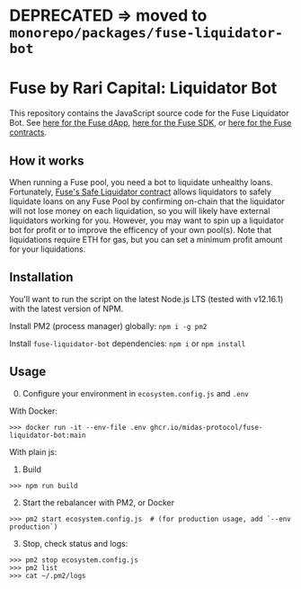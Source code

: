 # DEPRECATED => moved to `monorepo/packages/fuse-liquidator-bot`

# Fuse by Rari Capital: Liquidator Bot

This repository contains the JavaScript source code for the Fuse Liquidator Bot. See [here for the Fuse dApp](https://github.com/Rari-Capital/fuse-dapp), [here for the Fuse SDK](https://github.com/Rari-Capital/fuse-sdk), or [here for the Fuse contracts](https://github.com/Rari-Capital/fuse-contracts).

## How it works

When running a Fuse pool, you need a bot to liquidate unhealthy loans. Fortunately, [Fuse's Safe Liquidator contract](https://github.com/Rari-Capital/fuse-contracts/blob/master/contracts/FuseSafeLiquidator.sol) allows liquidators to safely liquidate loans on any Fuse Pool by confirming on-chain that the liquidator will not lose money on each liquidation, so you will likely have external liquidators working for you. However, you may want to spin up a liquidator bot for profit or to improve the efficency of your own pool(s). Note that liquidations require ETH for gas, but you can set a minimum profit amount for your liquidations.

## Installation

You'll want to run the script on the latest Node.js LTS (tested with v12.16.1) with the latest version of NPM.

Install PM2 (process manager) globally: `npm i -g pm2`

Install `fuse-liquidator-bot` dependencies: `npm i` or `npm install`

## Usage

0. Configure your environment in `ecosystem.config.js` and `.env`

With Docker:

```shell
>>> docker run -it --env-file .env ghcr.io/midas-protocol/fuse-liquidator-bot:main
```

With plain js:

1. Build
```shell
>>> npm run build
```
2. Start the rebalancer with PM2, or Docker
```shell
>>> pm2 start ecosystem.config.js  # (for production usage, add `--env production`)
```
3. Stop, check status and logs:
```shell
>>> pm2 stop ecosystem.config.js
>>> pm2 list
>>> cat ~/.pm2/logs
```


